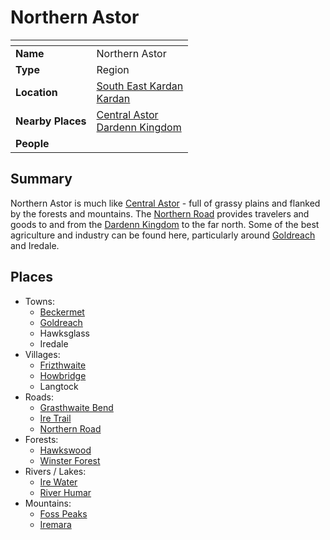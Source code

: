 # Northern Astor

| []() | |
| --- | --- |
| **Name** | Northern Astor |
| **Type** | Region |
| **Location** | [South East Kardan](south-east-kardan.md)<br />[Kardan](../continents/kardan.md) |
| **Nearby Places** | [Central Astor](central-astor.md)<br />[Dardenn Kingdom](../../civilisations/dardenn-kingdom/dardenn-kingdom.md) |
| **People** | |

## Summary

Northern Astor is much like [Central Astor](central-astor.md) - full of grassy plains and flanked by the forests and mountains. The [Northern Road](../roads/northern-road.md) provides travelers and goods to and from the [Dardenn Kingdom](../../civilisations/dardenn-kingdom/dardenn-kingdom.md) to the far north. Some of the best agriculture and industry can be found here, particularly around [Goldreach](../../civilisations/kingdom-of-astor/SETTLEMENTS/GOLDREACH/README.md) and Iredale.

## Places

- Towns:
  - [Beckermet](../towns/beckermet.md)
  - [Goldreach](../../civilisations/kingdom-of-astor/SETTLEMENTS/GOLDREACH/README.md)
  - Hawksglass
  - Iredale
- Villages:
  - [Frizthwaite](../villages/frizthwaite.md)
  - [Howbridge](../towns/howbridge.md)
  - Langtock
- Roads:
  - [Grasthwaite Bend](../roads/grasthwaite-bend.md)
  - [Ire Trail](../roads/ire-trail.md)
  - [Northern Road](../roads/northern-road.md)
- Forests:
  - [Hawkswood](../forests/hawkswood.md)
  - [Winster Forest](../forests/winster-forest.md)
- Rivers / Lakes:
  - [Ire Water](../rivers-lakes/ire-water.md)
  - [River Humar](../rivers-lakes/river-humar.md)
- Mountains:
  - [Foss Peaks](../mountains/foss-peaks.md)
  - [Iremara](../mountains/iremara.md)
